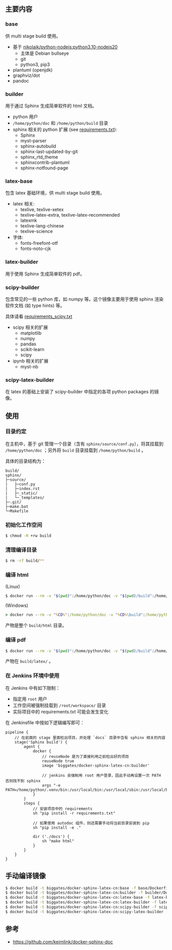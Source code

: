 ## 主要内容

### base

供 multi stage build 使用。

* 基于 [nikolaik/python-nodejs:python3.10-nodejs20](https://hub.docker.com/r/nikolaik/python-nodejs)
  * 主体是 Debian bullseye
  * git
  * python3, pip3
* plantuml (openjdk)
* graphviz/dot
* pandoc

### builder

用于通过 Sphinx 生成简单软件的 html 文档。

* python 用户
* `/home/python/doc` 和 `/home/python/build` 目录
* sphinx 相关的 python 扩展 (see [requirements.txt](requirements.txt)):
    * Sphinx
    * myst-parser
    * sphinx-autobuild
    * sphinx-last-updated-by-git
    * sphinx_rtd_theme
    * sphinxcontrib-plantuml
    * sphinx-notfound-page

### latex-base

包含 latex 基础环境，供 multi stage build 使用。

* latex 相关:
  * texlive, texlive-xetex
  * texlive-latex-extra, texlive-latex-recommended
  * latexmk
  * texlive-lang-chinese
  * texlive-science
* 字体:
  * fonts-freefont-otf
  * fonts-noto-cjk

### latex-builder

用于使用 Sphinx 生成简单软件的 pdf。

### scipy-builder

包含常见的一些 python 库，如 numpy 等。这个镜像主要用于使用 sphinx 渲染软件文档 (如 type hints) 等。

具体请看 [requirements_scipy.txt](./requirements_scipy.txt)

* scipy 相关的扩展
    * matplotlib
    * numpy
    * pandas
    * scikit-learn
    * scipy
* ipynb 相关的扩展
    * myst-nb

### scipy-latex-builder

在 latex 的基础上安装了 scipy-builder 中指定的各项 python packages 的镜像。

## 使用

### 目录约定

在主机中，基于 git 管理一个目录（含有 `sphinx/source/conf.py`），将其挂载到 `/home/python/doc` ；另外将 `build` 目录挂载到 `/home/python/build` 。

具体的目录结构为：

```
build/
sphinx/
├─source/
|   ├─conf.py
|   ├─index.rst
|   ├─_static/
|   └─_templates/
├─.git/
├─make.bat
└─Makefile
```

### 初始化工作空间

```bash
$ chmod -R +rw build
```

### 清理编译目录

```bash
$ rm -rf build/**
```

### 编译 html

(Linux)

```bash
$ docker run --rm -v "$(pwd)":/home/python/doc -v "$(pwd)/build":/home/python/build biggates/docker-sphinx-latex-cn:builder make html
```

(Windows)

```cmd
> docker run --rm -v "%CD%":/home/python/doc -v "%CD%\build":/home/python/build biggates/docker-sphinx-latex-cn:builder make html
```

产物是整个 `build/html` 目录。

### 编译 pdf

```bash
$ docker run --rm -v "$(pwd)":/home/python/doc -v "$(pwd)/build":/home/python/build biggates/docker-sphinx-latex-cn:latex-builder make latexpdf
```

产物在 `build/latex/` 。

### 在 Jenkins 环境中使用

在 Jenkins 中有如下限制：

* 指定用 `root` 用户
* 工作空间被强制挂载到 `/root/workspace/` 目录
* 实际项目中的 requirements.txt 可能会发生变化

在 Jenkinsfile 中按如下逻辑编写即可：

```
pipeline {
    // 在前面的 stage 里面检出项目，并处理 `docs` 目录中含有 sphinx 相关的内容
    stage('Sphinx build') {
        agent {
            docker {
                // reuseNode 是为了直接利用之前检出好的项目
                reuseNode true
                image 'biggates/docker-sphinx-latex-cn:builder'

                // jenkins 会强制用 root 用户登录，因此手动再设置一次 PATH 否则找不到 sphinx
                args "-e PATH=/home/python/.venv/bin:/usr/local/bin:/usr/local/sbin:/usr/local/bin:/usr/sbin:/usr/bin:/sbin:/bin"
            }
        }
        steps {
            // 安装项目中的 requirements
            sh "pip install -r requirements.txt"

            // 如果使用 autodoc 组件，则还需要手动将当前目录安装到 pip
            sh "pip install -e ."

            dir ('./docs') {
                sh "make html"
            }
        }
    }
}
```

## 手动编译镜像

```bash
$ docker build -t biggates/docker-sphinx-latex-cn:base -f base/Dockerfile .
$ docker build -t biggates/docker-sphinx-latex-cn:builder -f builder/Dockerfile .
$ docker build -t biggates/docker-sphinx-latex-cn:latex-base -f latex-base/Dockerfile .
$ docker build -t biggates/docker-sphinx-latex-cn:latex-builder -f latex-builder/Dockerfile .
$ docker build -t biggates/docker-sphinx-latex-cn:scipy-builder -f scipy-builder/Dockerfile .
$ docker build -t biggates/docker-sphinx-latex-cn:scipy-latex-builder -f scipy-latex-builder/Dockerfile .
```

## 参考

* https://github.com/keimlink/docker-sphinx-doc
